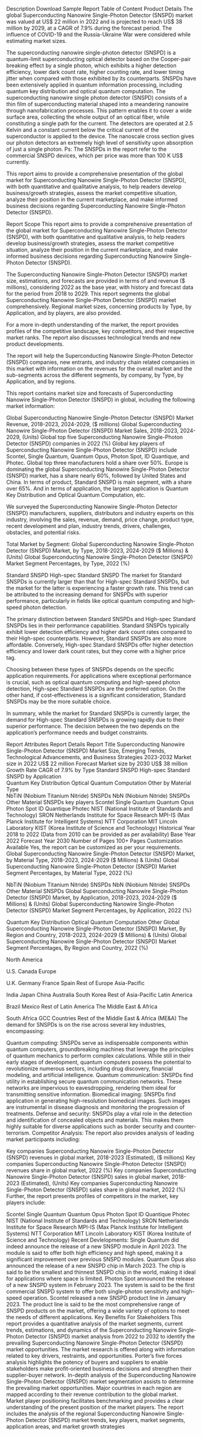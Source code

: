 Description
Download Sample Report
Table of Content
Product Details
The global Superconducting Nanowire Single-Photon Detector (SNSPD) market was valued at US$ 22 million in 2022 and is projected to reach US$ 38 million by 2029, at a CAGR of 7.9% during the forecast period. The influence of COVID-19 and the Russia-Ukraine War were considered while estimating market sizes.

The superconducting nanowire single-photon detector (SNSPD) is a quantum-limit superconducting optical detector based on the Cooper-pair breaking effect by a single photon, which exhibits a higher detection efficiency, lower dark count rate, higher counting rate, and lower timing jitter when compared with those exhibited by its counterparts. SNSPDs have been extensively applied in quantum information processing, including quantum key distribution and optical quantum computation. The superconducting nanowire single photon detector (SNSPD) consists of a thin film of superconducting material shaped into a meandering nanowire through nanofabrication processes. This pattern enables it to cover a wide surface area, collecting the whole output of an optical fiber, while constituting a single path for the current. The detectors are operated at 2.5 Kelvin and a constant current below the critical current of the superconductor is applied to the device. The nanoscale cross section gives our photon detectors an extremely high level of sensitivity upon absorption of just a single photon. Ps: The SNSPDs in the report refer to the commercial SNSPD devices, which per price was more than 100 K US$ currently.



This report aims to provide a comprehensive presentation of the global market for Superconducting Nanowire Single-Photon Detector (SNSPD), with both quantitative and qualitative analysis, to help readers develop business/growth strategies, assess the market competitive situation, analyze their position in the current marketplace, and make informed business decisions regarding Superconducting Nanowire Single-Photon Detector (SNSPD).

Report Scope
This report aims to provide a comprehensive presentation of the global market for Superconducting Nanowire Single-Photon Detector (SNSPD), with both quantitative and qualitative analysis, to help readers develop business/growth strategies, assess the market competitive situation, analyze their position in the current marketplace, and make informed business decisions regarding Superconducting Nanowire Single-Photon Detector (SNSPD).

The Superconducting Nanowire Single-Photon Detector (SNSPD) market size, estimations, and forecasts are provided in terms of and revenue ($ millions), considering 2022 as the base year, with history and forecast data for the period from 2018 to 2029. This report segments the global Superconducting Nanowire Single-Photon Detector (SNSPD) market comprehensively. Regional market sizes, concerning products by Type, by Application, and by players, are also provided.

For a more in-depth understanding of the market, the report provides profiles of the competitive landscape, key competitors, and their respective market ranks. The report also discusses technological trends and new product developments.

The report will help the Superconducting Nanowire Single-Photon Detector (SNSPD) companies, new entrants, and industry chain related companies in this market with information on the revenues for the overall market and the sub-segments across the different segments, by company, by Type, by Application, and by regions.

This report contains market size and forecasts of Superconducting Nanowire Single-Photon Detector (SNSPD) in global, including the following market information:

Global Superconducting Nanowire Single-Photon Detector (SNSPD) Market Revenue, 2018-2023, 2024-2029, ($ millions)
Global Superconducting Nanowire Single-Photon Detector (SNSPD) Market Sales, 2018-2023, 2024-2029, (Units)
Global top five Superconducting Nanowire Single-Photon Detector (SNSPD) companies in 2022 (%)
Global key players of Superconducting Nanowire Single-Photon Detector (SNSPD) include Scontel, Single Quantum, Quantum Opus, Photon Spot, ID Quantique, and Photec. Global top three manufacturers hold a share over 50%. Europe is dominating the global Superconducting Nanowire Single-Photon Detector (SNSPD) market, has a share nearly 60%, followed by United States and China. In terms of product, Standard SNSPD is main segment, with a share over 65%. And in terms of application, the largest application is Quantum Key Distribution and Optical Quantum Computation, etc.

We surveyed the Superconducting Nanowire Single-Photon Detector (SNSPD) manufacturers, suppliers, distributors and industry experts on this industry, involving the sales, revenue, demand, price change, product type, recent development and plan, industry trends, drivers, challenges, obstacles, and potential risks.

Total Market by Segment:
Global Superconducting Nanowire Single-Photon Detector (SNSPD) Market, by Type, 2018-2023, 2024-2029 ($ Millions) & (Units)
Global Superconducting Nanowire Single-Photon Detector (SNSPD) Market Segment Percentages, by Type, 2022 (%)

Standard SNSPD
High-spec Standard SNSPD
The market for Standard SNSPDs is currently larger than that for High-spec Standard SNSPDs, but the market for the latter is experiencing a faster growth rate. This trend can be attributed to the increasing demand for SNSPDs with superior performance, particularly in fields like optical quantum computing and high-speed photon detection.

The primary distinction between Standard SNSPDs and High-spec Standard SNSPDs lies in their performance capabilities. Standard SNSPDs typically exhibit lower detection efficiency and higher dark count rates compared to their High-spec counterparts. However, Standard SNSPDs are also more affordable. Conversely, High-spec Standard SNSPDs offer higher detection efficiency and lower dark count rates, but they come with a higher price tag.

Choosing between these types of SNSPDs depends on the specific application requirements. For applications where exceptional performance is crucial, such as optical quantum computing and high-speed photon detection, High-spec Standard SNSPDs are the preferred option. On the other hand, if cost-effectiveness is a significant consideration, Standard SNSPDs may be the more suitable choice.

In summary, while the market for Standard SNSPDs is currently larger, the demand for High-spec Standard SNSPDs is growing rapidly due to their superior performance. The decision between the two depends on the application’s performance needs and budget constraints.

Report Attributes	Report Details
Report Title	Superconducting Nanowire Single-Photon Detector (SNSPD) Market Size, Emerging Trends, Technological Advancements, and Business Strategies 2023-2032
Market size in 2022	US$ 22 million
Forecast Market size by 2030	US$ 38 million
Growth Rate	CAGR of 7.9%
by Type	
Standard SNSPD
High-spec Standard SNSPD
by Application	
Quantum Key Distribution
Optical Quantum Computation
Other
by Material Type	
NbTiN (Niobium Titanium Nitride) SNSPDs
NbN (Niobium Nitride) SNSPDs
Other Material SNSPDs
key players	
Scontel
Single Quantum
Quantum Opus
Photon Spot
ID Quantique
Photec
NIST (National Institute of Standards and Technology)
SRON Netherlands Institute for Space Research
MPI-IS (Max Planck Institute for Intelligent Systems)
NTT Corporation
MIT Lincoln Laboratory
KIST (Korea Institute of Science and Technology)
Historical Year	2018 to 2022 (Data from 2010 can be provided as per availability)
Base Year	2022
Forecast Year	2030
Number of Pages	100+ Pages
Customization Available	Yes, the report can be customized as per your requirements.
Global Superconducting Nanowire Single-Photon Detector (SNSPD) Market, by Material Type, 2018-2023, 2024-2029 ($ Millions) & (Units)
Global Superconducting Nanowire Single-Photon Detector (SNSPD) Market Segment Percentages, by Material Type, 2022 (%)

NbTiN (Niobium Titanium Nitride) SNSPDs
NbN (Niobium Nitride) SNSPDs
Other Material SNSPDs
Global Superconducting Nanowire Single-Photon Detector (SNSPD) Market, by Application, 2018-2023, 2024-2029 ($ Millions) & (Units)
Global Superconducting Nanowire Single-Photon Detector (SNSPD) Market Segment Percentages, by Application, 2022 (%)

Quantum Key Distribution
Optical Quantum Computation
Other
Global Superconducting Nanowire Single-Photon Detector (SNSPD) Market, By Region and Country, 2018-2023, 2024-2029 ($ Millions) & (Units)
Global Superconducting Nanowire Single-Photon Detector (SNSPD) Market Segment Percentages, By Region and Country, 2022 (%)

North America

U.S.
Canada
Europe

U.K.
Germany
France
Spain
Rest of Europe
Asia-Pacific

India
Japan
China
Australia
South Korea
Rest of Asia-Pacific
Latin America

Brazil
Mexico
Rest of Latin America
The Middle East & Africa

South Africa
GCC Countries
Rest of the Middle East & Africa (ME&A)
The demand for SNSPDs is on the rise across several key industries, encompassing:

Quantum computing: SNSPDs serve as indispensable components within quantum computers, groundbreaking machines that leverage the principles of quantum mechanics to perform complex calculations. While still in their early stages of development, quantum computers possess the potential to revolutionize numerous sectors, including drug discovery, financial modeling, and artificial intelligence.
Quantum communication: SNSPDs find utility in establishing secure quantum communication networks. These networks are impervious to eavesdropping, rendering them ideal for transmitting sensitive information.
Biomedical imaging: SNSPDs find application in generating high-resolution biomedical images. Such images are instrumental in disease diagnosis and monitoring the progression of treatments.
Defense and security: SNSPDs play a vital role in the detection and identification of concealed objects and materials. This makes them highly suitable for diverse applications such as border security and counter-terrorism.
Competitor Analysis:
The report also provides analysis of leading market participants including:

Key companies Superconducting Nanowire Single-Photon Detector (SNSPD) revenues in global market, 2018-2023 (Estimated), ($ millions)
Key companies Superconducting Nanowire Single-Photon Detector (SNSPD) revenues share in global market, 2022 (%)
Key companies Superconducting Nanowire Single-Photon Detector (SNSPD) sales in global market, 2018-2023 (Estimated), (Units)
Key companies Superconducting Nanowire Single-Photon Detector (SNSPD) sales share in global market, 2022 (%)
Further, the report presents profiles of competitors in the market, key players include:

Scontel
Single Quantum
Quantum Opus
Photon Spot
ID Quantique
Photec
NIST (National Institute of Standards and Technology)
SRON Netherlands Institute for Space Research
MPI-IS (Max Planck Institute for Intelligent Systems)
NTT Corporation
MIT Lincoln Laboratory
KIST (Korea Institute of Science and Technology)
Recent Devlelopments:
Single Quantum did indeed announce the release of a new SNSPD module in April 2023. The module is said to offer both high efficiency and high speed, making it a significant improvement over previous SNSPD modules.
Quantum Opus also announced the release of a new SNSPD chip in March 2023. The chip is said to be the smallest and thinnest SNSPD chip in the world, making it ideal for applications where space is limited.
Photon Spot announced the release of a new SNSPD system in February 2023. The system is said to be the first commercial SNSPD system to offer both single-photon sensitivity and high-speed operation.
Scontel released a new SNSPD product line in January 2023. The product line is said to be the most comprehensive range of SNSPD products on the market, offering a wide variety of options to meet the needs of different applications.
Key Benefits For Stakeholders
This report provides a quantitative analysis of the market segments, current trends, estimations, and dynamics of the Superconducting Nanowire Single-Photon Detector (SNSPD) market analysis from 2022 to 2032 to identify the prevailing Superconducting Nanowire Single-Photon Detector (SNSPD) market opportunities.
The market research is offered along with information related to key drivers, restraints, and opportunities.
Porter’s five forces analysis highlights the potency of buyers and suppliers to enable stakeholders make profit-oriented business decisions and strengthen their supplier-buyer network.
In-depth analysis of the Superconducting Nanowire Single-Photon Detector (SNSPD) market segmentation assists to determine the prevailing market opportunities.
Major countries in each region are mapped according to their revenue contribution to the global market.
Market player positioning facilitates benchmarking and provides a clear understanding of the present position of the market players.
The report includes the analysis of the regional Superconducting Nanowire Single-Photon Detector (SNSPD) market trends, key players, market segments, application areas, and market growth strategies
